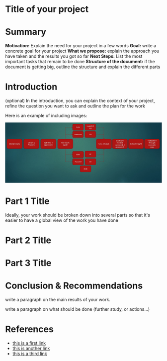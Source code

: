 # Title of your project


# Summary

**Motivation:** Explain the need for your project in a few words
**Goal:** write a concrete goal for your project
**What we propose:** explain the approach you have taken and the results you got so far
**Next Steps:** List the most important tasks that remain to be done
**Structure of the document:** if the document is getting big, outline the structure and explain the different parts


# Introduction
(optional) In the introduction, you can explain the context of your project, refine the question you want to ask and outline the plan for the work

Here is an example of including images:

![img](img/approach.jpg)

# Part 1 Title
Ideally, your work should be broken down into several parts so that it's easier to have a global view of the work you have done

# Part 2 Title

# Part 3 Title

# Conclusion & Recommendations

write a paragraph on the main results of your work.

write a paragraph on what should be done (further study, or actions...)

# References

- [this is a first link](https://www.google.com/)
- [this is another link](https://www.google.com/)
- [this is a third link](https://www.google.com/)
